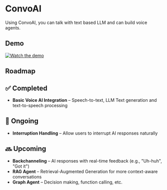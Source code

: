 # ConvoAI

Using ConvoAI, you can talk with text based LLM and can build voice agents.

## Demo

[![Watch the demo](https://img.youtube.com/vi/x-1BrtTkmZw/0.jpg)](https://www.youtube.com/watch?v=x-1BrtTkmZw)

## Roadmap

## ✅ Completed

-   **Basic Voice AI Integration** – Speech-to-text, LLM Text generation and text-to-speech processing

## 🚧 Ongoing

-   **Interruption Handling** – Allow users to interrupt AI responses naturally

## 🔜 Upcoming

-   **Backchanneling** – AI responses with real-time feedback (e.g., "Uh-huh", "Got it")
-   **RAG Agent** – Retrieval-Augmented Generation for more context-aware conversations
-   **Graph Agent** – Decision making, function calling, etc.
